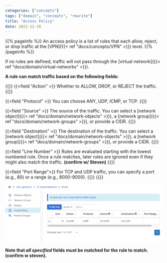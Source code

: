 ```yaml
---
categories: ["concepts"]
tags: ["domain", "concepts", "rewrite"]
title: "Access Policy"
date: 2022-12-28
---
```


{{% pageinfo %}}
An access policy is a list of rules that each allow, reject, or drop traffic at the [VPN]({{< ref "docs/concepts/VPN" >}}) level.
{{% /pageinfo %}}

If no rules are defined, traffic will not pass through the [virtual network]({{< ref "docs/domain/virtual-networks" >}}).

**A rule can match traffic based on the following fields:**

{{<fields>}}
{{<field "Action" >}}
Whether to ALLOW, DROP, or REJECT the traffic.
{{</field >}}

{{<field "Protocol" >}}
You can choose ANY, UDP, ICMP, or TCP.
{{</field >}}

{{<field "Source" >}}
The source of the traffic. You can select a [network object]({{< ref "docs/domain/network-objects" >}}), a [network group]({{< ref "docs/domain/network-groups" >}}), or provide a CIDR.
{{</field >}}

{{<field "Destination" >}}
The destination of the traffic. You can select a [network object]({{< ref "docs/domain/network-objects" >}}), a [network group]({{< ref "docs/domain/network-groups" >}}), or provide a CIDR.
{{</field >}}

{{<field "Line Number" >}}
Rules are evaluated starting with the lowest numbered rule. Once a rule matches, later rules are ignored even if they might also match the traffic. **(confirm w/ Steven)**
{{</field >}}

{{<field "Port Range">}}
For TCP and UDP traffic, you can specify a port (e.g., 80) or a range (e.g., 8000-9000).
{{</field >}}
{{</fields>}}

![img](access-policy.png)

**Note that _all specified_ fields must be matched for the rule to match. (confirm w steven).**
